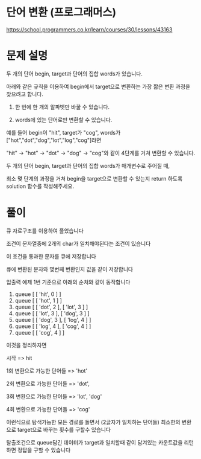 # 단어 변환 (프로그래머스)

https://school.programmers.co.kr/learn/courses/30/lessons/43163

# 문제 설명

두 개의 단어 begin, target과 단어의 집합 words가 있습니다.

아래와 같은 규칙을 이용하여 begin에서 target으로 변환하는 가장 짧은 변환 과정을 찾으려고 합니다.

1. 한 번에 한 개의 알파벳만 바꿀 수 있습니다.

2. words에 있는 단어로만 변환할 수 있습니다.

예를 들어 begin이 "hit", target가 "cog", words가 ["hot","dot","dog","lot","log","cog"]라면

"hit" -> "hot" -> "dot" -> "dog" -> "cog"와 같이 4단계를 거쳐 변환할 수 있습니다.

두 개의 단어 begin, target과 단어의 집합 words가 매개변수로 주어질 때,

최소 몇 단계의 과정을 거쳐 begin을 target으로 변환할 수 있는지 return 하도록 solution 함수를 작성해주세요.

# 풀이

큐 자료구조를 이용하여 풀었습니다

조건이 문자열중에 2개의 char가 일치해야된다는 조건이 있습니다

이 조건을 통과한 문자를 큐에 저장합니다

큐에 변환된 문자와 몇번째 변환인지 값을 같이 저장합니다

입출력 예제 1번 기준으로 아래의 순처와 같이 동작합니다

1. queue [ [ 'hit', 0 ] ]
2. queue [ [ 'hot', 1 ] ]
3. queue [ [ 'dot', 2 ], [ 'lot', 3 ] ]
4. queue [ [ 'lot', 3 ], [ 'dog', 3 ] ]
5. queue [ [ 'dog', 3 ], [ 'log', 4 ] ]
6. queue [ [ 'log', 4 ], [ 'cog', 4 ] ]
7. queue [ [ 'cog', 4 ] ]

이것을 정리하자면

시작 => hit

1회 변환으로 가능한 단어들 => 'hot'

2회 변환으로 가능한 단어들 => 'dot',

3회 변환으로 가능한 단어들 => 'lot', 'dog'

4회 변환으로 가능한 단어들 => 'cog'

이런식으로 탐색가능한 모든 경로를 돌면서 (2글자가 일치하는 단어들) 최소한의 변환으로 target으로 바꾸는 횟수를 구할수 있습니다

탈출조건으로 queue담긴 데이터가 target과 일치할때 같이 담겨있는 카운트값을 리턴하면 정답을 구할 수 있습니다
